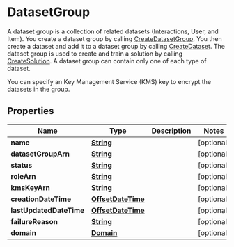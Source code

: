 

# DatasetGroup

<p>A dataset group is a collection of related datasets (Interactions, User, and Item). You create a dataset group by calling <a href=\"https://docs.aws.amazon.com/personalize/latest/dg/API_CreateDatasetGroup.html\">CreateDatasetGroup</a>. You then create a dataset and add it to a dataset group by calling <a href=\"https://docs.aws.amazon.com/personalize/latest/dg/API_CreateDataset.html\">CreateDataset</a>. The dataset group is used to create and train a solution by calling <a href=\"https://docs.aws.amazon.com/personalize/latest/dg/API_CreateSolution.html\">CreateSolution</a>. A dataset group can contain only one of each type of dataset.</p> <p>You can specify an Key Management Service (KMS) key to encrypt the datasets in the group.</p>

## Properties

| Name | Type | Description | Notes |
|------------ | ------------- | ------------- | -------------|
|**name** | [**String**](String.md) |  |  [optional] |
|**datasetGroupArn** | [**String**](String.md) |  |  [optional] |
|**status** | [**String**](String.md) |  |  [optional] |
|**roleArn** | [**String**](String.md) |  |  [optional] |
|**kmsKeyArn** | [**String**](String.md) |  |  [optional] |
|**creationDateTime** | [**OffsetDateTime**](OffsetDateTime.md) |  |  [optional] |
|**lastUpdatedDateTime** | [**OffsetDateTime**](OffsetDateTime.md) |  |  [optional] |
|**failureReason** | [**String**](String.md) |  |  [optional] |
|**domain** | [**Domain**](Domain.md) |  |  [optional] |




